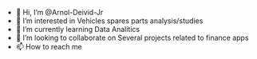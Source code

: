 - 👋 Hi, I’m @Arnol-Deivid-Jr
- 👀 I’m interested in Vehicles spares parts analysis/studies
- 🌱 I’m currently learning Data Analítics
- 💞️ I’m looking to collaborate on Several projects related to finance apps
- 📫 How to reach me 

<!---
Arnol-Deivid-Jr/Arnol-Deivid-Jr is a ✨ special ✨ repository because its `README.md` (this file) appears on your GitHub profile.
You can click the Preview link to take a look at your changes.
--->

